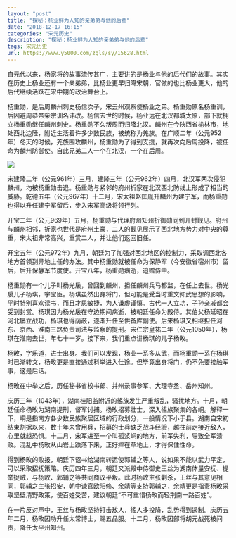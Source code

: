 ```yaml
---
layout: "post"
title: "探秘：杨业鲜为人知的亲弟弟与他的后辈"
date: "2018-12-17 16:15"
categories: "宋元历史"
description: "探秘：杨业鲜为人知的亲弟弟与他的后辈"
tags: 宋元历史
url: https://www.y5000.com/zgls/sy/15628.html
---
```






自元代以来，杨家将的故事流传甚广，主要讲的是杨业与他的后代们的故事。其实在历史上杨业还有一个亲弟弟，比杨业更早归降宋朝，官做的也比杨业更大，他的后代继续活跃在宋中期的政治舞台上。

杨重勋，是后周麟州刺史杨信次子，宋云州观察使杨业之弟。杨重勋原名杨重训，后因避周恭帝柴宗训名讳改。杨信去世的时候，杨业远在北汉都城太原，部下就拥立杨重勋继任麟州刺史。杨重勋不久叛周而归降北汉。麟州在今陕西省榆林市，地处西北边陲，附近生活着许多少数民族，被统称为羌族。在广顺二年（公元952年）冬天的时候，羌族围攻麟州，杨重勋为了得到支援，就再次向后周投降，被任命为麟州防御使。自此兄弟二人一个在北汉，一个在后周。

![](https://img.y5000.com/uploads/allimg/170301/1HR31333-0.jpg)

宋建隆二年（公元961年）三月，建隆三年（公元962年）四月，北汉军两次侵犯麟州，均被杨重勋击退。杨重勋与紧邻的府州折家在北汉西北防线上形成了相当的威胁。乾德五年（公元967年）十二月，宋太祖赵匡胤升麟州为建宁军，而杨重勋也得以升任建宁军留后，步入宋军高级将领行列。

开宝二年（公元969年）五月，杨重勋与代理府州知州折御勋同到开封觐见。府州与麟州相邻，折家也世代是府州土豪，二人的觐见展示了西北地方势力对中央的尊重，宋太祖非常高兴，重赏二人，并让他们返回旧任。

开宝五年（公元972年）九月，朝廷为了加强对西北地区的控制力，采取调西北各地方首领到异地上任的办法。其中杨重勋就被任命为保静军（今安徽省宿州市）留后，后升保静军节度使。开宝八年，杨重勋病逝，追赠侍中。

杨重勋有一个儿子叫杨光扆，曾回到麟州，担任麟州兵马都监，在任上去世。杨光扆儿子杨琪，字宝臣。杨琪虽然出身将门，但可能是受当时重文抑武思想的影响，平时特别喜欢读书，而且才思敏捷，为人谦虚谨慎。古代一人立功，子孙亲戚都会受到封赏。杨琪因为杨光扆在守边期间病逝，被朝廷任命为殿侍。其伯父杨延昭在河北屡立战功，杨琪也得荫蔽，逐渐升任至供备库副使。后来杨琪又相继担任河东、京西、淮南三路负责司法与监察的提刑。宋仁宗皇祐二年（公元1050年），杨琪在淮南去世，年七十一岁。接下来，我们重点讲杨琪的儿子杨畋。

杨畋，字乐道，进士出身。我们可以发现，杨业一系多从武，而杨重勋一系在杨琪时已渐转文，杨畋更是直接通过科举进入仕途。但毕竟出身将门，仍不免要接触军事，这是后话。

杨畋在中举之后，历任秘书省校书郎、并州录事参军、大理寺丞、岳州知州。

庆历三年（1043年），湖南桂阳监附近的徭族发生严重叛乱，骚扰地方。十月，朝廷任命杨畋为湖南提刑，督军讨捕。杨畋招募壮士，深入徭族聚集的各峒。解释一下，峒是指南方各少数民族聚居区域的行政划分，一般情况下小于县。湖南自宋初结束割据以来，数十年未曾用兵，招募的士兵缺乏战斗经验，越往前走接近敌人，心里就越恐惧。十二月，宋军进至一个叫孤浆峒的地方，前军失利，导致全军溃败。混乱中杨畋从山岩上跌落下来，正好摔在草地上，才得保住性命。

得到杨畋的败报，朝廷下诏书给湖南转运使郭辅之等人，说如果不能以武力平定，可以采取招抚策略。庆历四年三月，朝廷又派殿中侍御史王丝为湖南体量安抚、提举捉贼，与杨畋、郭辅之等共同商议平叛。此时杨畋主张剿杀，王丝与其意见相同，郭辅之主张招安，朝中谏官欧阳修、余靖等支持郭辅之，余靖更是指责杨畋采取坚壁清野政策，使百姓受苦，建议朝廷“不可重惜杨畋而轻荆南一路百姓”。

在一片反对声中，王丝与杨畋坚持打击敌人，徭人多投降，乱势得到遏制。庆历五年二月，杨畋因功升任太常博士，赐五品服。十二月，杨畋因部将胡元战死被问责，降任太平州知州。
